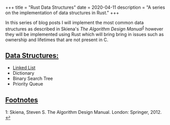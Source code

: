 +++
title = "Rust Data Structures"
date = 2020-04-11
description = "A series on the implementation of data structures in Rust."
+++

In this series of blog posts I will implement the most common data structures as described in Skiena's *The Algorithm Design Manual*<sup id="lab1">[1](#ref1)</sup> however they will be implemented using Rust which will bring bring in issues such as ownership and lifetimes that are not present in C.

## [Data Structures:](#data-structures)

- [Linked List](/blog/linked-list)
- Dictionary
- Binary Search Tree
- Priority Queue

## [Footnotes](footnotes)

<span id="ref1">1</span>: 
Skiena, Steven S. The Algorithm Design Manual. London: Springer, 2012. [↩](#lab1)
